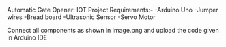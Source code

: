 Automatic Gate Opener:
IOT Project
Requirements:-
  -Arduino Uno
  -Jumper wires
  -Bread board
  -Ultrasonic Sensor
  -Servo Motor

Connect all components as shown in image.png and upload the code given in Arduino IDE
